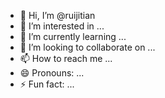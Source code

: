 - 👋 Hi, I’m @ruijitian
- 👀 I’m interested in ...
- 🌱 I’m currently learning ...
- 💞️ I’m looking to collaborate on ...
- 📫 How to reach me ...
- 😄 Pronouns: ...
- ⚡ Fun fact: ...

<!---
ruijitian/ruijitian is a ✨ special ✨ repository because its `README.md` (this file) appears on your GitHub profile.
You can click the Preview link to take a look at your changes.
--->
